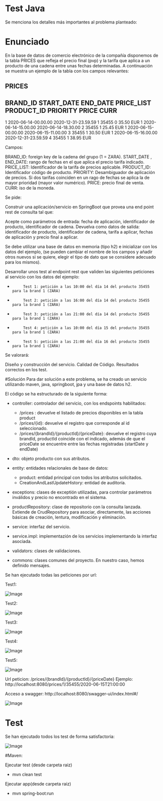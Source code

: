 # Test Java

Se menciona los detalles más importantes al problema planteado:

# Enunciado
En la base de datos de comercio electrónico de la compañía disponemos de la tabla PRICES que refleja el precio final (pvp) y la tarifa que aplica a un producto de una cadena entre unas fechas determinadas. A continuación se muestra un ejemplo de la tabla con los campos relevantes:
 
PRICES
-------
 
BRAND_ID         START_DATE                                    END_DATE                        PRICE_LIST                   PRODUCT_ID  PRIORITY                 PRICE           CURR
------------------------------------------------------------------------------------------------------------------------------------------------------------------------------------------------------------------------------------------
1         2020-06-14-00.00.00                        2020-12-31-23.59.59                        1                        35455                0                        35.50            EUR
1         2020-06-14-15.00.00                        2020-06-14-18.30.00                        2                        35455                1                        25.45            EUR
1         2020-06-15-00.00.00                        2020-06-15-11.00.00                        3                        35455                1                        30.50            EUR
1         2020-06-15-16.00.00                        2020-12-31-23.59.59                        4                        35455                1                        38.95            EUR
 
Campos: 
 
BRAND_ID: foreign key de la cadena del grupo (1 = ZARA).
START_DATE , END_DATE: rango de fechas en el que aplica el precio tarifa indicado.
PRICE_LIST: Identificador de la tarifa de precios aplicable.
PRODUCT_ID: Identificador código de producto.
PRIORITY: Desambiguador de aplicación de precios. Si dos tarifas coinciden en un rago de fechas se aplica la de mayor prioridad (mayor valor numérico).
PRICE: precio final de venta.
CURR: iso de la moneda.
 
Se pide:
 
Construir una aplicación/servicio en SpringBoot que provea una end point rest de consulta  tal que:
 
Acepte como parámetros de entrada: fecha de aplicación, identificador de producto, identificador de cadena.
Devuelva como datos de salida: identificador de producto, identificador de cadena, tarifa a aplicar, fechas de aplicación y precio final a aplicar.
 
Se debe utilizar una base de datos en memoria (tipo h2) e inicializar con los datos del ejemplo, 
(se pueden cambiar el nombre de los campos y añadir otros nuevos si se quiere, elegir el tipo de dato que se considere adecuado para los mismos).
              
Desarrollar unos test al endpoint rest que  validen las siguientes peticiones al servicio con los datos del ejemplo:
                                                                                       
-          Test 1: petición a las 10:00 del día 14 del producto 35455   para la brand 1 (ZARA)
-          Test 2: petición a las 16:00 del día 14 del producto 35455   para la brand 1 (ZARA)
-          Test 3: petición a las 21:00 del día 14 del producto 35455   para la brand 1 (ZARA)
-          Test 4: petición a las 10:00 del día 15 del producto 35455   para la brand 1 (ZARA)
-          Test 5: petición a las 21:00 del día 16 del producto 35455   para la brand 1 (ZARA)
 
 
Se valorará:
 
Diseño y construcción del servicio.
Calidad de Código.
Resultados correctos en los test.

#Solución
Para dar solución a este problema, se ha creado un servicio utilizando maven, java, springboot, jpa y una base de datos h2.

El código se ha estructurado de la siguiente forma:
- controller: controlador del servicio, con los endspoints habilitados: 
  * /prices : devuelve el listado de precios disponibles en la tabla product
  * /prices/{id}: devuelve el registro que corresponde al id seleccionado.
  * /prices/{brandId}/{productId}/{priceDate}: devuelve el registro cuya brandId, productId coincide con el indicado, además de que el priceDate se encuentre entre las fechas registradas (startDate y endDate)
  
- dto: objeto producto con sus atributos.

- entity: entidades relacionales de base de datos:
    - product: entidad principal con todos los atributos solicitados.
    - CreationAndLastUpdateHistory: entidad de auditoría.

- exceptions: clases de exceptión utilizadas, para controlar parámetros inválidos y precio no encontrado en el sistema.

- productRepository: clase de repositorio con la consulta lanzada. Extiende de CrudRepository para asociar, directamente, las acciones básicas de creación, lentura, modificación y eliminación.

- service: interfaz del servicio.

- service.impl: implementazión de los servicios implementando la interfaz asociada.

- validators: clases de validaciones.

- commons: clases comunes del proyecto. En nuestro caso, hemos definido mensajes.


 
  
Se han ejecutado todas las peticiones por url:

 Test1:
 
 ![Image](/images/p1.png)
 
 Test2:
 
 ![Image](/images/p2.png)

 Test3:
 
 ![Image](/images/p3.png)

 Test4:
 
 ![Image](/images/p4.png)

 Test5:
 
 ![Image](/images/p5.png)


Url peticion: /prices/{brandId}/{productId}/{priceDate}
Ejemplo: http://localhost:8080/prices/1/35455/2020-06-15T21:00:00

Acceso a swagger:
http://localhost:8080/swagger-ui/index.html#/

 ![Image](/images/swagger.png)
 
# Test
Se han ejecutado todos los test de forma satisfactoria:

 ![Image](/images/tests.png)

 
 
#Maven:

Ejecutar test (desde carpeta raiz)
 - mvn clean test
 
Ejecutar app(desde carpeta raiz)
 - mvn spring-boot:run 






